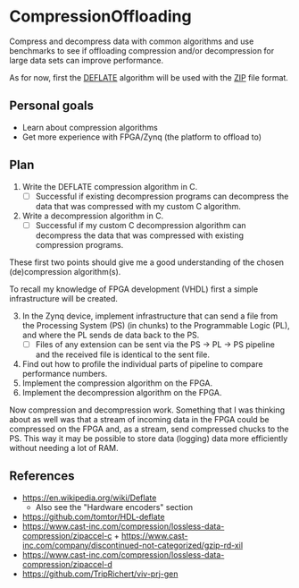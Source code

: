 # CompressionOffloading
Compress and decompress data with common algorithms and use benchmarks to see if offloading compression and/or decompression for large data sets can improve performance.

As for now, first the [DEFLATE](https://en.wikipedia.org/wiki/Deflate) algorithm will be used with the [ZIP](https://en.wikipedia.org/wiki/ZIP_(file_format)) file format.

## Personal goals
- Learn about compression algorithms
- Get more experience with FPGA/Zynq (the platform to offload to)

## Plan
1. Write the DEFLATE compression algorithm in C.
    - [ ] Successful if existing decompression programs can decompress the data that was compressed with my custom C algorithm.
2. Write a decompression algorithm in C.
    - [ ] Successful if my custom C decompression algorithm can decompress the data that was compressed with existing compression programs.

These first two points should give me a good understanding of the chosen (de)compression algorithm(s).

To recall my knowledge of FPGA development (VHDL) first a simple infrastructure will be created.

3. In the Zynq device, implement infrastructure that can send a file from the Processing System (PS) (in chunks) to the Programmable Logic (PL), and where the PL sends de data back to the PS.
    - [ ] Files of any extension can be sent via the PS -> PL -> PS pipeline and the received file is identical to the sent file.
4. Find out how to profile the individual parts of pipeline to compare performance numbers.
5. Implement the compression algorithm on the FPGA.
6. Implement the decompression algorithm on the FPGA.

Now compression and decompression work. Something that I was thinking about as well was that a stream of incoming data in the FPGA could be compressed on the FPGA and, as a stream, send compressed chucks to the PS. This way it may be possible to store data (logging) data more efficiently without needing a lot of RAM.

## References
- https://en.wikipedia.org/wiki/Deflate
    - Also see the "Hardware encoders" section
- https://github.com/tomtor/HDL-deflate
- https://www.cast-inc.com/compression/lossless-data-compression/zipaccel-c + https://www.cast-inc.com/company/discontinued-not-categorized/gzip-rd-xil
- https://www.cast-inc.com/compression/lossless-data-compression/zipaccel-d
- https://github.com/TripRichert/viv-prj-gen
